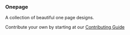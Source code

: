 ### Onepage

A collection of beautiful one page designs.

Contribute your own by starting at our [Contributing Guide]()
